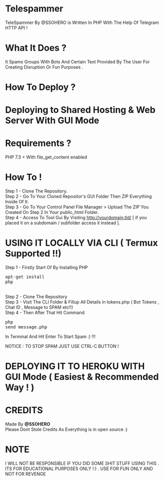 # Telespammer
TeleSpammer By @SSOHERO is Written In PHP With The Help Of Telegram HTTP API ! 
# What It Does ?
It Spams Groups With Bots And Certain Text Provided By The User For Creating Disruption Or Fun Purposes .
# How To Deploy ?

# Deploying to Shared Hosting & Web Server With GUI Mode
# Requirements ?
PHP 7.3 + With file_get_content enabled <br>
# How To !
Step 1 - Clone The Repository.<br>
Step 2 - Go To Your Cloned Repositor's GUI Folder Then ZIP Everything Inside Of It.<br>
Step 3 - Go To Your Control Panel File Manager > Upload The ZIP You Created On Step 2 In Your public_html Folder.<br>
Step 4 - Access To Tool Gui By Visiting http://yourdomain.tld/ [ if you placed it on a subdomain / subfolder access it instead ].

# USING IT LOCALLY VIA CLI ( Termux Supported !!)

Step 1 - Firstly Start Of By Installing PHP <pre>apt-get install php</pre><br>
Step 2 - Clone The Repository<br>
Step 3 - Visit The CLI Folder & Fillup All Details in tokens.php ( Bot Tokens , Chat ID , Message to SPAM etc!!)<br>
Step 4 - Then After That Hit Command <pre>php send_message.php</pre> In Terminal And Hit Enter To Start Spam :) !!!<br>

NOTICE : TO STOP SPAM JUST USE CTRL-C BUTTON !

# DEPLOYING IT TO HEROKU WITH GUI Mode ( Easiest & Recommended Way ! )


# CREDITS 

Made By <b>@SSOHERO</b> <br>
Please Dont Stole Credits As Everything is in open source :) <br>

# NOTE

I WILL NOT BE RESPONSIBLE IF YOU DID SOME SHIT STUFF USING THIS . ITS FOR EDUCATIONAL PURPOSES ONLY !:) . USE FOR FUN ONLY AND NOT FOR REVENGE
